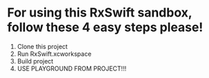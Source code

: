 
# For using this RxSwift sandbox, follow these 4 easy steps please!

1. Clone this project
2. Run RxSwift.xcworkspace
3. Build project
4. USE PLAYGROUND FROM PROJECT!!! 